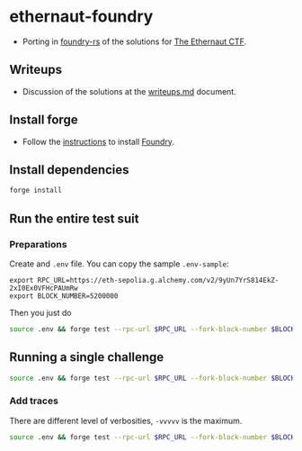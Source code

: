 # ethernaut-foundry

* Porting in [foundry-rs](https://github.com/foundry-rs/foundry) of the solutions for [The Ethernaut CTF](https://github.com/OpenZeppelin/ethernaut).

## Writeups

* Discussion of the solutions at the [writeups.md](writeups.md) document.

## Install forge

* Follow the [instructions](https://book.getfoundry.sh/getting-started/installation.html) to install [Foundry](https://github.com/foundry-rs/foundry).

## Install dependencies

```bash
forge install
```

## Run the entire test suit

### Preparations

Create and `.env` file. You can copy the sample `.env-sample`:

```
export RPC_URL=https://eth-sepolia.g.alchemy.com/v2/9yUn7YrS814EkZ-2xI0Ex0VFHcPAUmRw
export BLOCK_NUMBER=5200000
```

Then you just do

```bash
source .env && forge test --rpc-url $RPC_URL --fork-block-number $BLOCK_NUMBER
```

## Running a single challenge

```bash
source .env && forge test --rpc-url $RPC_URL --fork-block-number $BLOCK_NUMBER --match-contract Hello
```

### Add traces

There are different level of verbosities, `-vvvvv` is the maximum.

```bash
source .env && forge test --rpc-url $RPC_URL --fork-block-number $BLOCK_NUMBER --match-contract Hello -vvvvv
```
